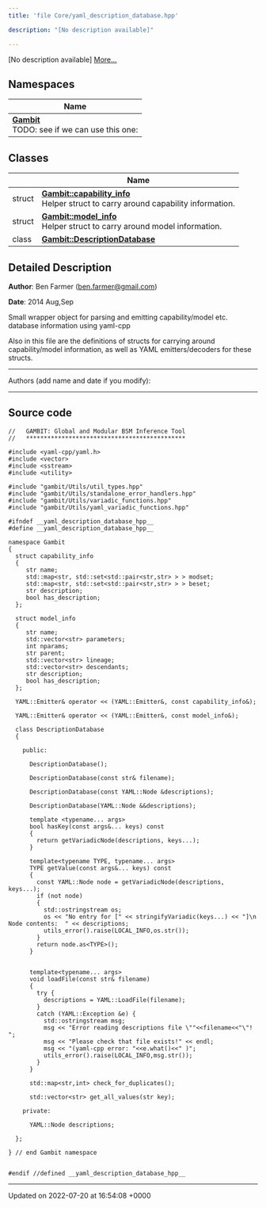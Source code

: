 ```yaml
---
title: 'file Core/yaml_description_database.hpp'

description: "[No description available]"

---
```







[No description available] [More...](#detailed-description)

## Namespaces

| Name           |
| -------------- |
| **[Gambit](/documentation/code/namespaces/namespacegambit/)** <br>TODO: see if we can use this one:  |

## Classes

|                | Name           |
| -------------- | -------------- |
| struct | **[Gambit::capability_info](/documentation/code/classes/structgambit_1_1capability__info/)** <br>Helper struct to carry around capability information.  |
| struct | **[Gambit::model_info](/documentation/code/classes/structgambit_1_1model__info/)** <br>Helper struct to carry around model information.  |
| class | **[Gambit::DescriptionDatabase](/documentation/code/classes/classgambit_1_1descriptiondatabase/)**  |

## Detailed Description


**Author**: Ben Farmer ([ben.farmer@gmail.com](mailto:ben.farmer@gmail.com)) 

**Date**: 2014 Aug,Sep

Small wrapper object for parsing and emitting capability/model etc. database information using yaml-cpp

Also in this file are the definitions of structs for carrying around capability/model information, as well as YAML emitters/decoders for these structs.



------------------

Authors (add name and date if you modify):



------------------




## Source code

```
//   GAMBIT: Global and Modular BSM Inference Tool
//   *********************************************

#include <yaml-cpp/yaml.h>
#include <vector>
#include <sstream>
#include <utility>

#include "gambit/Utils/util_types.hpp"
#include "gambit/Utils/standalone_error_handlers.hpp"
#include "gambit/Utils/variadic_functions.hpp"
#include "gambit/Utils/yaml_variadic_functions.hpp"

#ifndef __yaml_description_database_hpp__
#define __yaml_description_database_hpp__

namespace Gambit
{
  struct capability_info
  {
     str name;
     std::map<str, std::set<std::pair<str,str> > > modset;
     std::map<str, std::set<std::pair<str,str> > > beset;
     str description;
     bool has_description;
  };

  struct model_info
  {
     str name; 
     std::vector<str> parameters; 
     int nparams;
     str parent; 
     std::vector<str> lineage;     
     std::vector<str> descendants;
     str description;
     bool has_description;
  };

  YAML::Emitter& operator << (YAML::Emitter&, const capability_info&);
  
  YAML::Emitter& operator << (YAML::Emitter&, const model_info&);
 
  class DescriptionDatabase 
  {

    public:

      DescriptionDatabase();

      DescriptionDatabase(const str& filename);

      DescriptionDatabase(const YAML::Node &descriptions);
      
      DescriptionDatabase(YAML::Node &&descriptions);

      template <typename... args>
      bool hasKey(const args&... keys) const
      {
        return getVariadicNode(descriptions, keys...);
      }

      template<typename TYPE, typename... args>
      TYPE getValue(const args&... keys) const
      {
        const YAML::Node node = getVariadicNode(descriptions, keys...);
        if (not node)
        {
          std::ostringstream os;
          os << "No entry for [" << stringifyVariadic(keys...) << "]\n Node contents:  " << descriptions;
          utils_error().raise(LOCAL_INFO,os.str());
        }
        return node.as<TYPE>();
      }
     
      
      template<typename... args>
      void loadFile(const str& filename)
      {
        try { 
          descriptions = YAML::LoadFile(filename);
        } 
        catch (YAML::Exception &e) {
          std::ostringstream msg;
          msg << "Error reading descriptions file \""<<filename<<"\"! ";
          msg << "Please check that file exists!" << endl;
          msg << "(yaml-cpp error: "<<e.what()<<" )";
          utils_error().raise(LOCAL_INFO,msg.str());
        }
      }

      std::map<str,int> check_for_duplicates();
          
      std::vector<str> get_all_values(str key);
     
    private:

      YAML::Node descriptions;

  };

} // end Gambit namespace


#endif //defined __yaml_description_database_hpp__
```


-------------------------------

Updated on 2022-07-20 at 16:54:08 +0000

